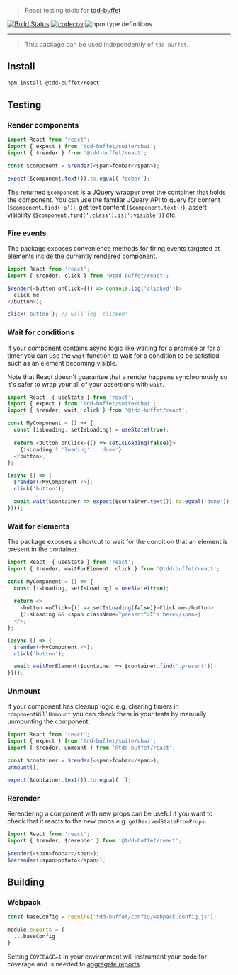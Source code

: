 > React testing tools for [tdd-buffet](https://github.com/NiGhTTraX/tdd-buffet)

[![Build Status](https://travis-ci.com/NiGhTTraX/tdd-buffet.svg?branch=master)](https://travis-ci.com/NiGhTTraX/tdd-buffet) [![codecov](https://codecov.io/gh/NiGhTTraX/tdd-buffet/branch/master/graph/badge.svg)](https://codecov.io/gh/NiGhTTraX/tdd-buffet) ![npm type definitions](https://img.shields.io/npm/types/@tdd-buffet/react.svg)

----

> This package can be used independently of `tdd-buffet`.


## Install

```sh
npm install @tdd-buffet/react
```

## Testing

### Render components

```typescript jsx
import React from 'react';
import { expect } from 'tdd-buffet/suite/chai';
import { $render } from '@tdd-buffet/react';

const $component = $render(<span>foobar</span>);

expect($component.text()).to.equal('foobar');
```

The returned `$component` is a JQuery wrapper over the container that holds the component. You can use the familiar JQuery API to query for content (`$component.find('p')`), get text content (`$component.text()`), assert visibility (`$component.find('.class').is(':visible')`) etc.


### Fire events

The package exposes convenience methods for firing events targeted at elements inside the currently rendered component.

```typescript jsx
import React from 'react';
import { $render, click } from '@tdd-buffet/react';

$render(<button onClick={() => console.log('clicked')}>
  click me
</button>);

click('button'); // will log 'clicked'
```


### Wait for conditions

If your component contains async logic like waiting for a promise or for a timer you can use the `wait` function to wait for a condition to be satisfied such as an element becoming visible.

Note that React doesn't guarantee that a render happens synchronously so it's safer to wrap your all of your assertions with `wait`.

```typescript jsx
import React, { useState } from 'react';
import { expect } from 'tdd-buffet/suite/chai';
import { $render, wait, click } from '@tdd-buffet/react';

const MyComponent = () => {
  const [isLoading, setIsLoading] = useState(true);
  
  return <button onClick={() => setIsLoading(false)}>
    {isLoading ? 'loading' : 'done'}
  </button>;
};

(async () => {
  $render(<MyComponent />);
  click('button');

  await wait($container => expect($container.text()).to.equal('done'));
})();
```


### Wait for elements

The package exposes a shortcut to wait for the condition that an element is present in the container.

```typescript jsx
import React, { useState } from 'react';
import { $render, waitForElement, click } from '@tdd-buffet/react';

const MyComponent = () => {
  const [isLoading, setIsLoading] = useState(true);
  
  return <>
    <button onClick={() => setIsLoading(false)}>Click me</button>
    {!isLoading && <span className="present">I'm here</span>}
  </>;
};

(async () => {
  $render(<MyComponent />);
  click('button');

  await waitForElement($container => $container.find('.present'));
})();
```

### Unmount

If your component has cleanup logic e.g. clearing timers in `componentWillUnmount` you can check them in your tests by manually unmounting the component.

```typescript jsx
import React from 'react';
import { expect } from 'tdd-buffet/suite/chai';
import { $render, unmount } from '@tdd-buffet/react';

const $container = $render(<span>foobar</span>);
unmount();

expect($container.text()).to.equal('');
```


### Rerender

Rerendering a component with new props can be useful if you want to check that it reacts to the new props e.g. `getDerivedStateFromProps`.

```typescript jsx
import React from 'react';
import { $render, $rerender } from '@tdd-buffet/react';

$render(<span>foobar</span>);
$rerender(<span>potato</span>);
```


## Building

### Webpack


```js
const baseConfig = require('tdd-buffet/config/webpack.config.js');

module.exports = {
  ...baseConfig
}
```

Setting `COVERAGE=1` in your environment will instrument your code for coverage and is needed to [aggregate reports](../tdd-buffet/README.md#coverage).
